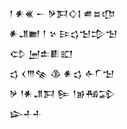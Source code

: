 <div class='block'>
<div class='line'>𒁹 𒀭𒌍 𒀸 𒃻𒁕𒄭𒋙 𒌑𒊺𒂡</div>
<div class='line'>𒀭𒂗𒆤 𒁹 𒆳 𒄿𒌓𒈠𒄠𒈠</div>
<div class='line'>𒌌 𒅁𒉺𒀾𒊬</div>
<div class='line'>𒌓 𒌋𒐈𒆚 𒆠 𒀭𒌓 𒅆𒇲𒈠</div>
<div class='line'>𒃻 𒁹𒀭𒂗𒁕 𒌉 𒁹𒂊𒄀𒁉</div>
<div class='line'>𒇽𒈦𒈦</div>
</div>